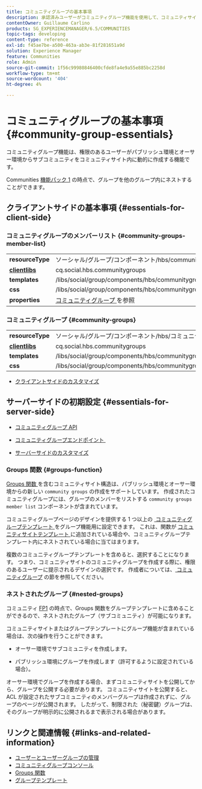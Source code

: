 ```yaml
---
title: コミュニティグループの基本事項
description: 承認済みユーザーがコミュニティグループ機能を使用して、コミュニティサイト内にサブコミュニティを動的に作成する方法を説明します。
contentOwner: Guillaume Carlino
products: SG_EXPERIENCEMANAGER/6.5/COMMUNITIES
topic-tags: developing
content-type: reference
exl-id: f45ae7be-a500-463a-ab3e-81f281651a9d
solution: Experience Manager
feature: Communities
role: Admin
source-git-commit: 1f56c99980846400cfde8fa4e9a55e885bc2258d
workflow-type: tm+mt
source-wordcount: '404'
ht-degree: 4%

---
```


# コミュニティグループの基本事項  {#community-group-essentials}

コミュニティグループ機能は、権限のあるユーザーがパブリッシュ環境とオーサー環境からサブコミュニティをコミュニティサイト内に動的に作成する機能です。

Communities [&#x200B; 機能パック 1](deploy-communities.md#latestfeaturepack) の時点で、グループを他のグループ内にネストすることができます。

## クライアントサイドの基本事項 {#essentials-for-client-side}

### コミュニティグループのメンバーリスト {#community-groups-member-list}

<table>
 <tbody>
  <tr>
   <td> <strong>resourceType</strong></td>
   <td>ソーシャル/グループ/コンポーネント/hbs/communitygroupmemberlist</td>
  </tr>
  <tr>
   <td> <a href="clientlibs.md"><strong>clientlibs</strong></a></td>
   <td>cq.social.hbs.communitygroups</td>
  </tr>
  <tr>
   <td> <strong>templates</strong></td>
   <td> /libs/social/group/components/hbs/communitygroupmemberlist/communitygroupmemberlist.hbs<br /> </td>
  </tr>
  <tr>
   <td> <strong>css</strong></td>
   <td> /libs/social/group/components/hbs/communitygroupmemberlist/clientlibs/memberList.css</td>
  </tr>
  <tr>
   <td><strong>properties</strong></td>
   <td><a href="creating-groups.md"> コミュニティグループ </a> を参照</td>
  </tr>
 </tbody>
</table>

### コミュニティグループ {#community-groups}

<table>
 <tbody>
  <tr>
   <td> <strong>resourceType</strong></td>
   <td>ソーシャル/グループ/コンポーネント/hbs/コミュニティ グループ</td>
  </tr>
  <tr>
   <td> <a href="clientlibs.md"><strong>clientlibs</strong></a></td>
   <td>cq.social.hbs.communitygroups</td>
  </tr>
  <tr>
   <td> <strong>templates</strong></td>
   <td> /libs/social/group/components/hbs/communitygroups/communitygroups.hbs<br /> </td>
  </tr>
  <tr>
   <td> <strong>css</strong></td>
   <td> /libs/social/group/components/hbs/communitygroupmemberlist/clientlibs/communitygroups.css</td>
  </tr>
 </tbody>
</table>

* [クライアントサイドのカスタマイズ](client-customize.md)

## サーバーサイドの初期設定 {#essentials-for-server-side}

* [&#x200B; コミュニティグループ API](https://developer.adobe.com/experience-manager/reference-materials/6-5/javadoc/com/adobe/cq/social/group/client/api/package-summary.html)

* [&#x200B; コミュニティグループエンドポイント &#x200B;](https://developer.adobe.com/experience-manager/reference-materials/6-5/javadoc/com/adobe/cq/social/group/client/endpoints/package-summary.html)

* [サーバーサイドのカスタマイズ](server-customize.md)

### Groups 関数 {#groups-function}

[Groups 関数 &#x200B;](functions.md#groups-function) を含むコミュニティサイト構造は、パブリッシュ環境とオーサー環境からの新しい `community groups` の作成をサポートしています。 作成されたコミュニティグループには、グループのメンバーをリストする `community groups member list` コンポーネントが含まれています。

コミュニティグループページのデザインを提供する 1 つ以上の [&#x200B; コミュニティグループテンプレート &#x200B;](tools-groups.md) をグループ機能用に設定できます。 これは、関数が [&#x200B; コミュニティサイトテンプレート &#x200B;](sites.md) に追加されている場合や、コミュニティグループテンプレート内にネストされている場合に当てはまります。

複数のコミュニティグループテンプレートを含めると、選択することになります。 つまり、コミュニティサイトのコミュニティグループを作成する際に、権限のあるユーザーに提示されるデザインの選択です。 作成者については、[&#x200B; コミュニティグループ &#x200B;](creating-groups.md) の節を参照してください。

### ネストされたグループ {#nested-groups}

コミュニティ [FP1](deploy-communities.md#latestfeaturepack) の時点で、Groups 関数をグループテンプレートに含めることができるので、ネストされたグループ（サブコミュニティ）が可能になります。

コミュニティサイトまたはグループテンプレートにグループ機能が含まれている場合は、次の操作を行うことができます。

* オーサー環境でサブコミュニティを作成します。

* パブリッシュ環境にグループを作成します（許可するように設定されている場合）。

オーサー環境でグループを作成する場合、まずコミュニティサイトを公開してから、グループを公開する必要があります。 コミュニティサイトを公開すると、ACL が設定されたサブコミュニティのメンバーグループは作成されずに、グループのページが公開されます。 したがって、制限された（秘密鍵）グループは、そのグループが明示的に公開されるまで表示される場合があります。

## リンクと関連情報 {#links-and-related-information}

* [ユーザーとユーザーグループの管理](users.md)
* [コミュニティグループコンソール](groups.md)
* [Groups 関数](functions.md#groups-function)
* [グループテンプレート](tools-groups.md)
